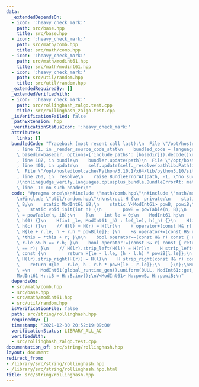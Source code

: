 ```yaml
---
data:
  _extendedDependsOn:
  - icon: ':heavy_check_mark:'
    path: src/base.hpp
    title: src/base.hpp
  - icon: ':heavy_check_mark:'
    path: src/math/comb.hpp
    title: src/math/comb.hpp
  - icon: ':heavy_check_mark:'
    path: src/math/modint61.hpp
    title: src/math/modint61.hpp
  - icon: ':heavy_check_mark:'
    path: src/util/random.hpp
    title: src/util/random.hpp
  _extendedRequiredBy: []
  _extendedVerifiedWith:
  - icon: ':heavy_check_mark:'
    path: src/rollinghash_zalgo.test.cpp
    title: src/rollinghash_zalgo.test.cpp
  _isVerificationFailed: false
  _pathExtension: hpp
  _verificationStatusIcon: ':heavy_check_mark:'
  attributes:
    links: []
  bundledCode: "Traceback (most recent call last):\n  File \"/opt/hostedtoolcache/Python/3.10.1/x64/lib/python3.10/site-packages/onlinejudge_verify/documentation/build.py\"\
    , line 71, in _render_source_code_stat\n    bundled_code = language.bundle(stat.path,\
    \ basedir=basedir, options={'include_paths': [basedir]}).decode()\n  File \"/opt/hostedtoolcache/Python/3.10.1/x64/lib/python3.10/site-packages/onlinejudge_verify/languages/cplusplus.py\"\
    , line 187, in bundle\n    bundler.update(path)\n  File \"/opt/hostedtoolcache/Python/3.10.1/x64/lib/python3.10/site-packages/onlinejudge_verify/languages/cplusplus_bundle.py\"\
    , line 401, in update\n    self.update(self._resolve(pathlib.Path(included), included_from=path))\n\
    \  File \"/opt/hostedtoolcache/Python/3.10.1/x64/lib/python3.10/site-packages/onlinejudge_verify/languages/cplusplus_bundle.py\"\
    , line 260, in _resolve\n    raise BundleErrorAt(path, -1, \"no such header\"\
    )\nonlinejudge_verify.languages.cplusplus_bundle.BundleErrorAt: math/comb.hpp:\
    \ line -1: no such header\n"
  code: "#pragma once\n\n#include \"math/comb.hpp\"\n#include \"math/modint61.hpp\"\
    \n#include \"util/random.hpp\"\n\nstruct H {\n  private:\n    static ModInt61\
    \ B;\n    static ModInt61 iB;\n    static V<ModInt61> powB, powiB;\n\n  public:\n\
    \    static void init(int n) {\n        powB = powTable(n, B);\n        powiB\
    \ = powTable(n, iB);\n    }\n    int le = 0;\n    ModInt61 h;\n    H() : le(0),\
    \ h(0) {}\n    H(int _le, ModInt61 _h) : le(_le), h(_h) {}\n    H(int c) : le(1),\
    \ h(c) {}\n    // H(l) + H(r) = H(lr)\n    H operator+(const H& r) const { return\
    \ H{le + r.le, h + r.h * powB[le]}; }\n    H& operator+=(const H& r) { return\
    \ *this = *this + r; }\n\n    bool operator==(const H& r) const { return le ==\
    \ r.le && h == r.h; }\n    bool operator!=(const H& r) const { return !(*this\
    \ == r); }\n    // H(lr).strip_left(H(l)) = H(r)\n    H strip_left(const H& l)\
    \ const {\n        return H{le - l.le, (h - l.h) * powiB[l.le]};\n    }\n    //\
    \ H(lr).strip_right(H(r)) = H(l)\n    H strip_right(const H& r) const {\n    \
    \    return H{le - r.le, h - r.h * powB[le - r.le]};\n    }\n};\nModInt61 H::B\
    \ =\n    ModInt61(global_runtime_gen().uniform(0ULL, ModInt61::get_mod() - 1));\n\
    ModInt61 H::iB = H::B.inv();\nV<ModInt61> H::powB, H::powiB;\n"
  dependsOn:
  - src/math/comb.hpp
  - src/base.hpp
  - src/math/modint61.hpp
  - src/util/random.hpp
  isVerificationFile: false
  path: src/string/rollinghash.hpp
  requiredBy: []
  timestamp: '2021-12-30 20:52:19+09:00'
  verificationStatus: LIBRARY_ALL_AC
  verifiedWith:
  - src/rollinghash_zalgo.test.cpp
documentation_of: src/string/rollinghash.hpp
layout: document
redirect_from:
- /library/src/string/rollinghash.hpp
- /library/src/string/rollinghash.hpp.html
title: src/string/rollinghash.hpp
---
```

